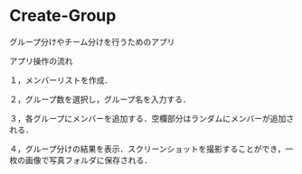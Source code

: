 # Create-Group
グループ分けやチーム分けを行うためのアプリ

アプリ操作の流れ

１，メンバーリストを作成．

２，グループ数を選択し，グループ名を入力する．

３，各グループにメンバーを追加する．空欄部分はランダムにメンバーが追加される．

４，グループ分けの結果を表示．スクリーンショットを撮影することができ，一枚の画像で写真フォルダに保存される．
